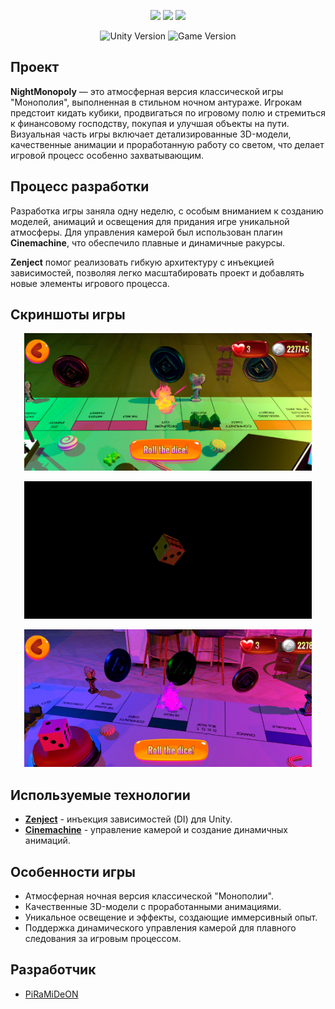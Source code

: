 <p align="center">
      <img src='https://github.com/PiRaMiDeON/NightMonopoly/blob/main/Imgs/1.jpg' width=220>
      <img src='https://github.com/PiRaMiDeON/NightMonopoly/blob/main/Imgs/2.jpg' width=220>
      <img src='https://github.com/PiRaMiDeON/NightMonopoly/blob/main/Imgs/3.jpg' width=220>
</p>

<p align="center">
    <img src="https://img.shields.io/badge/Engine-Unity-blueviolet" alt="Unity Version">
    <img src="https://img.shields.io/badge/Version-1.0-green" alt="Game Version">
</p>

## Проект

**NightMonopoly** — это атмосферная версия классической игры "Монополия", выполненная в стильном ночном антураже. Игрокам предстоит кидать кубики, продвигаться по игровому полю и стремиться к финансовому господству, покупая и улучшая объекты на пути. Визуальная часть игры включает детализированные 3D-модели, качественные анимации и проработанную работу со светом, что делает игровой процесс особенно захватывающим.

## Процесс разработки

Разработка игры заняла одну неделю, с особым вниманием к созданию моделей, анимаций и освещения для придания игре уникальной атмосферы. Для управления камерой был использован плагин **Cinemachine**, что обеспечило плавные и динамичные ракурсы. 

**Zenject** помог реализовать гибкую архитектуру с инъекцией зависимостей, позволяя легко масштабировать проект и добавлять новые элементы игрового процесса.

## Скриншоты игры

<p align="center"> 
      <img src='https://github.com/PiRaMiDeON/NightMonopoly/blob/main/Imgs/Screenshot1.jpg' height=220>
</p>
<p align="center"> 
      <img src='https://github.com/PiRaMiDeON/NightMonopoly/blob/main/Imgs/Screenshot2.jpg' height=220> 
</p>
<p align="center"> 
      <img src='https://github.com/PiRaMiDeON/NightMonopoly/blob/main/Imgs/Screenshot3.jpg' height=220>
</p>

## Используемые технологии

- [**Zenject**](https://assetstore.unity.com/packages/tools/utilities/zenject-157735) - инъекция зависимостей (DI) для Unity.
- [**Cinemachine**](https://assetstore.unity.com/packages/essentials/cinemachine-79898) - управление камерой и создание динамичных анимаций.

## Особенности игры

- Атмосферная ночная версия классической "Монополии".
- Качественные 3D-модели с проработанными анимациями.
- Уникальное освещение и эффекты, создающие иммерсивный опыт.
- Поддержка динамического управления камерой для плавного следования за игровым процессом.

## Разработчик

- [PiRaMiDeON](https://github.com/Твой_никнейм)
